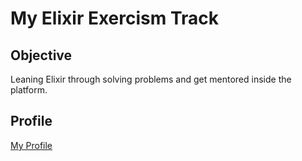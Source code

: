 # My Elixir Exercism Track

## Objective

Leaning Elixir through solving problems and get mentored inside the platform.

## Profile

[My Profile](https://exercism.org/profiles/tenlisboa)
